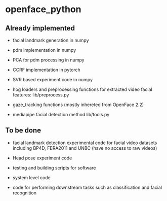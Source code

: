 # openface_python
## Already implemented
- facial landmark generation in numpy

- pdm implementation in numpy

- PCA for pdm processing in numpy

- CCRF implementation in pytorch

- SVR based experiment code in numpy

- hog loaders and preprocessing functions for extracted video facial features: lib/preprocess.py

- gaze_tracking functions (mostly inhereted from OpenFace 2.2)

- mediapipe facial detection method lib/tools.py

## To be done
- facial landmark detection experimental code for facial video datasets including BP4D, FERA2011 and UNBC (have no access to raw videos)

- Head pose experiment code

- testing and building scripts for software

- system level code

- code for performing downstream tasks such as classification and facial recognition



